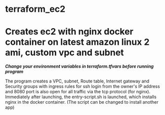 # terraform_ec2
<h1>Creates ec2 with nginx docker container on latest amazon linux 2 ami, custom vpc and subnet</h1>

***Change your environment variables in terraform.tfvars before running program***

The program creates a VPC, subnet, Route table, Internet gateway and Security groups with ingress rules for ssh login from the owner's IP address and 8080 port is also open for all traffic via the tcp protocol (for nginx).
Immediately after launching, the entry-script.sh is launched, which installs nginx in the docker container. (The script can be changed to install another app)
